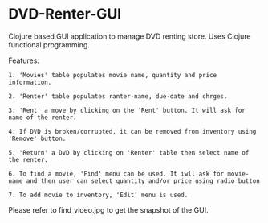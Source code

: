 # DVD-Renter-GUI 
Clojure based GUI application to manage DVD renting store. Uses Clojure functional programming.


Features:

	1. 'Movies' table populates movie name, quantity and price information.
	
	2. 'Renter' table populates ranter-name, due-date and chrges.
	
	3. 'Rent' a move by clicking on the 'Rent' button. It will ask for name of the renter.
	
	4. If DVD is broken/corrupted, it can be removed from inventory using 'Remove' button.
	
	5. 'Return' a DVD by clicking on 'Renter' table then select name of the renter.
	
	6. To find a movie, 'Find' menu can be used. It iwll ask for movie-name and then user can select quantity and/or price using radio button
	
	7. To add movie to inventory, 'Edit' menu is used.
	
	
Please refer to find_video.jpg to get the snapshot of the GUI.	


